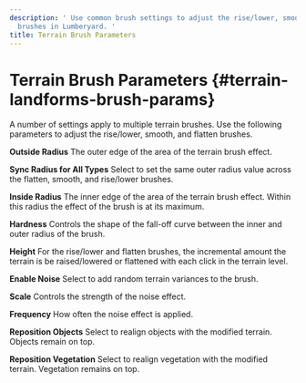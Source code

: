 ```yaml
---
description: ' Use common brush settings to adjust the rise/lower, smooth, and flatten
  brushes in Lumberyard. '
title: Terrain Brush Parameters
---
```

# Terrain Brush Parameters {#terrain-landforms-brush-params}

A number of settings apply to multiple terrain brushes\. Use the following parameters to adjust the rise/lower, smooth, and flatten brushes\.

**Outside Radius**
The outer edge of the area of the terrain brush effect\.

**Sync Radius for All Types**
Select to set the same outer radius value across the flatten, smooth, and rise/lower brushes\.

**Inside Radius**
The inner edge of the area of the terrain brush effect\. Within this radius the effect of the brush is at its maximum\.

**Hardness**
Controls the shape of the fall\-off curve between the inner and outer radius of the brush\.

**Height**
For the rise/lower and flatten brushes, the incremental amount the terrain is be raised/lowered or flattened with each click in the terrain level\.

**Enable Noise**
Select to add random terrain variances to the brush\.

**Scale**
Controls the strength of the noise effect\.

**Frequency**
How often the noise effect is applied\.

**Reposition Objects**
Select to realign objects with the modified terrain\. Objects remain on top\.

**Reposition Vegetation**
Select to realign vegetation with the modified terrain\. Vegetation remains on top\.